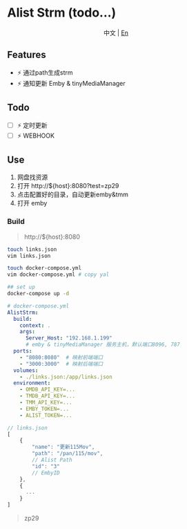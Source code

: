 # Alist Strm (todo...)

<p align="center">
  <span>中文 | <a href="./README.en.md">En</a></span>
</p>

## Features

+ ⚡️ 通过path生成strm
+ ⚡️ 通知更新 Emby & tinyMediaManager


## Todo 

- [ ] ⚡️ 定时更新
- [ ] ⚡️ WEBHOOK

## Use

1. 网盘找资源
2. 打开 http://${host}:8080?test=zp29
3. 点击配置好的目录，自动更新emby&tmm
4. 打开 emby

### Build

>  http://${host}:8080

```bash
touch links.json
vim links.json

touch docker-compose.yml
vim docker-compose.yml # copy yal

## set up
docker-compose up -d
```

```yml
# docker-compose.yml
AlistStrm:
  build:
    context: .
    args:
      Server_Host: "192.168.1.199"
      # emby & tinyMediaManager 服务主机，默认端口8096, 787
  ports:
    - "8080:8080"  # 映射前端端口
    - "3000:3000"  # 映射后端端口
  volumes:
    - ./links.json:/app/links.json
  environment:
    - OMDB_API_KEY=...
    - TMDB_API_KEY=...
    - TMM_API_KEY=...
    - EMBY_TOKEN=...
    - ALIST_TOKEN=...
```

```js
// links.json
[
    {
        "name": "更新115Mov",
        "path": "/pan/115/mov",
        // Alist Path
        "id": "3"
        // EmbyID
    },
    {
      ...
    }
]
```

> zp29